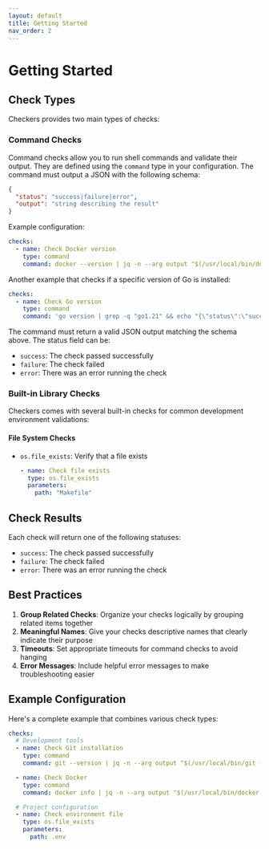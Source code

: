 ```yaml
---
layout: default
title: Getting Started
nav_order: 2
---
```


# Getting Started

## Check Types

Checkers provides two main types of checks:

### Command Checks

Command checks allow you to run shell commands and validate their output. They are defined using the `command` type in your configuration. The command must output a JSON with the following schema:

```json
{
  "status": "success|failure|error",
  "output": "string describing the result"
}
```

Example configuration:
```yaml
checks:
  - name: Check Docker version
    type: command
    command: docker --version | jq -n --arg output "$(/usr/local/bin/docker --version)" '{"status":"success","output":$output}'
```

Another example that checks if a specific version of Go is installed:
```yaml
checks:
  - name: Check Go version
    type: command
    command: 'go version | grep -q "go1.21" && echo "{\"status\":\"success\",\"output\":\"Go 1.21 is installed\"}" || echo "{\"status\":\"failure\",\"output\":\"Wrong Go version\"}"'
```

The command must return a valid JSON output matching the schema above. The status field can be:
- `success`: The check passed successfully
- `failure`: The check failed
- `error`: There was an error running the check

### Built-in Library Checks

Checkers comes with several built-in checks for common development environment validations:

#### File System Checks

- `os.file_exists`: Verify that a file exists
  ```yaml
  - name: Check file exists
    type: os.file_exists
    parameters:
      path: "Makefile"
  ```

## Check Results

Each check will return one of the following statuses:

- `success`: The check passed successfully
- `failure`: The check failed
- `error`: There was an error running the check

## Best Practices

1. **Group Related Checks**: Organize your checks logically by grouping related items together
2. **Meaningful Names**: Give your checks descriptive names that clearly indicate their purpose
3. **Timeouts**: Set appropriate timeouts for command checks to avoid hanging
4. **Error Messages**: Include helpful error messages to make troubleshooting easier

## Example Configuration

Here's a complete example that combines various check types:

```yaml
checks:
  # Development tools
  - name: Check Git installation
    type: command
    command: git --version | jq -n --arg output "$(/usr/local/bin/git --version)" '{"status":"success","output":$output}'

  - name: Check Docker
    type: command
    command: docker info | jq -n --arg output "$(/usr/local/bin/docker info)" '{"status":"success","output":$output}'

  # Project configuration
  - name: Check environment file
    type: os.file_exists
    parameters:
      path: .env
